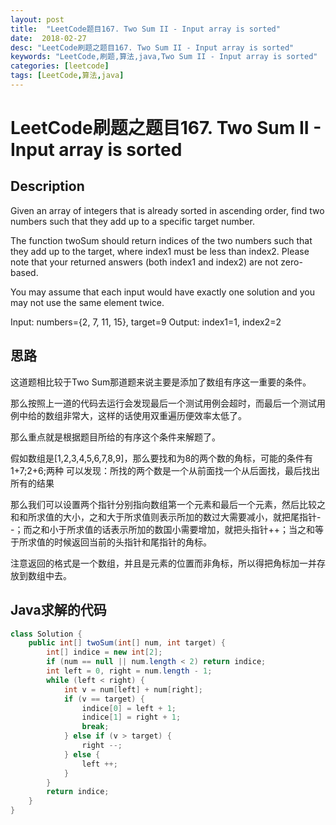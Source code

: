```yaml
---
layout: post
title:  "LeetCode题目167. Two Sum II - Input array is sorted"
date:  2018-02-27
desc: "LeetCode刷题之题目167. Two Sum II - Input array is sorted"
keywords: "LeetCode,刷题,算法,java,Two Sum II - Input array is sorted"
categories: [leetcode]
tags: [LeetCode,算法,java]
---
```

# LeetCode刷题之题目167. Two Sum II - Input array is sorted

## Description

Given an array of integers that is already sorted in ascending order, find two numbers such that they add up to a specific target number.

The function twoSum should return indices of the two numbers such that they add up to the target, where index1 must be less than index2. Please note that your returned answers (both index1 and index2) are not zero-based.

You may assume that each input would have exactly one solution and you may not use the same element twice.

Input: numbers={2, 7, 11, 15}, target=9
Output: index1=1, index2=2

## 思路

这道题相比较于Two Sum那道题来说主要是添加了数组有序这一重要的条件。

那么按照上一道的代码去运行会发现最后一个测试用例会超时，而最后一个测试用例中给的数组非常大，这样的话使用双重遍历便效率太低了。

那么重点就是根据题目所给的有序这个条件来解题了。

假如数组是[1,2,3,4,5,6,7,8,9]，那么要找和为8的两个数的角标，可能的条件有1+7;2+6;两种
可以发现：所找的两个数是一个从前面找一个从后面找，最后找出所有的结果

那么我们可以设置两个指针分别指向数组第一个元素和最后一个元素，然后比较之和和所求值的大小，之和大于所求值则表示所加的数过大需要减小，就把尾指针--；而之和小于所求值的话表示所加的数国小需要增加，就把头指针++；当之和等于所求值的时候返回当前的头指针和尾指针的角标。

注意返回的格式是一个数组，并且是元素的位置而非角标，所以得把角标加一并存放到数组中去。

## Java求解的代码

```java
class Solution {
    public int[] twoSum(int[] num, int target) {
        int[] indice = new int[2];
        if (num == null || num.length < 2) return indice;
        int left = 0, right = num.length - 1;
        while (left < right) {
            int v = num[left] + num[right];
            if (v == target) {
                indice[0] = left + 1;
                indice[1] = right + 1;
                break;
            } else if (v > target) {
                right --;
            } else {
                left ++;
            }
        }
        return indice;
    }
}
``` 